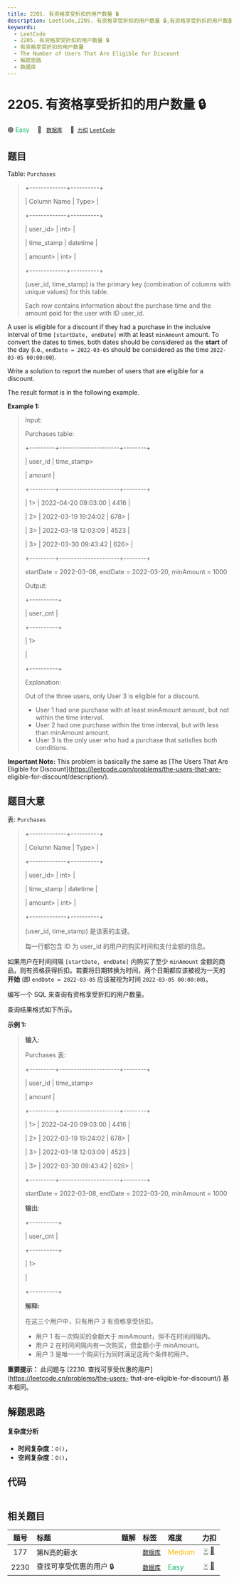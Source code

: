 ```yaml
---
title: 2205. 有资格享受折扣的用户数量 🔒
description: LeetCode,2205. 有资格享受折扣的用户数量 🔒,有资格享受折扣的用户数量,The Number of Users That Are Eligible for Discount,解题思路,数据库
keywords:
  - LeetCode
  - 2205. 有资格享受折扣的用户数量 🔒
  - 有资格享受折扣的用户数量
  - The Number of Users That Are Eligible for Discount
  - 解题思路
  - 数据库
---
```


# 2205. 有资格享受折扣的用户数量 🔒

🟢 <font color=#15bd66>Easy</font>&emsp; 🔖&ensp; [`数据库`](/tag/database.md)&emsp; 🔗&ensp;[`力扣`](https://leetcode.cn/problems/the-number-of-users-that-are-eligible-for-discount) [`LeetCode`](https://leetcode.com/problems/the-number-of-users-that-are-eligible-for-discount)

## 题目

Table: `Purchases`

> 
> 
> 
> 
> 
> +-------------+----------+
> 
> | Column Name | Type> 
>  |
> 
> +-------------+----------+
> 
> | user_id> 
>  | int> 
>   |
> 
> | time_stamp  | datetime |
> 
> | amount> 
>   | int> 
>   |
> 
> +-------------+----------+
> 
> (user_id, time_stamp) is the primary key (combination of columns with unique values) for this table.
> 
> Each row contains information about the purchase time and the amount paid for the user with ID user_id.
> 
> 



A user is eligible for a discount if they had a purchase in the inclusive
interval of time `[startDate, endDate]` with at least `minAmount` amount. To
convert the dates to times, both dates should be considered as the **start**
of the day (i.e., `endDate = 2022-03-05` should be considered as the time
`2022-03-05 00:00:00`).

Write a solution to report the number of users that are eligible for a
discount.

The result format is in the following example.



**Example 1:**

> Input: 
> 
> Purchases table:
> 
> +---------+---------------------+--------+
> 
> | user_id | time_stamp> 
> > 
>   | amount |
> 
> +---------+---------------------+--------+
> 
> | 1> 
>    | 2022-04-20 09:03:00 | 4416   |
> 
> | 2> 
>    | 2022-03-19 19:24:02 | 678> 
> |
> 
> | 3> 
>    | 2022-03-18 12:03:09 | 4523   |
> 
> | 3> 
>    | 2022-03-30 09:43:42 | 626> 
> |
> 
> +---------+---------------------+--------+
> 
> startDate = 2022-03-08, endDate = 2022-03-20, minAmount = 1000
> 
> Output: 
> 
> +----------+
> 
> | user_cnt |
> 
> +----------+
> 
> | 1> 
> > 
> |
> 
> +----------+
> 
> Explanation:
> 
> Out of the three users, only User 3 is eligible for a discount.
 > - User 1 had one purchase with at least minAmount amount, but not within the time interval.
 > - User 2 had one purchase within the time interval, but with less than minAmount amount.
 > - User 3 is the only user who had a purchase that satisfies both conditions.
> 
> 



**Important Note:** This problem is basically the same as [The Users That Are
Eligible for Discount](https://leetcode.com/problems/the-users-that-are-
eligible-for-discount/description/).


## 题目大意

表: `Purchases`

> 
> 
> 
> 
> 
> +-------------+----------+
> 
> | Column Name | Type> 
>  |
> 
> +-------------+----------+
> 
> | user_id> 
>  | int> 
>   |
> 
> | time_stamp  | datetime |
> 
> | amount> 
>   | int> 
>   |
> 
> +-------------+----------+
> 
> (user_id, time_stamp) 是该表的主键。
> 
> 每一行都包含 ID 为 user_id 的用户的购买时间和支付金额的信息。
> 
> 



如果用户在时间间隔 `[startDate, endDate]` 内购买了至少 `minAmount`
金额的商品，则有资格获得折扣。若要将日期转换为时间，两个日期都应该被视为一天的 **开始** (即 `endDate = 2022-03-05`
应该被视为时间 `2022-03-05 00:00:00`)。

编写一个 SQL 来查询有资格享受折扣的用户数量。

查询结果格式如下所示。



**示例 1:**

> 
> 
> 
> 
> 
> **输入:** 
> 
> Purchases 表:
> 
> +---------+---------------------+--------+
> 
> | user_id | time_stamp> 
> > 
>   | amount |
> 
> +---------+---------------------+--------+
> 
> | 1> 
>    | 2022-04-20 09:03:00 | 4416   |
> 
> | 2> 
>    | 2022-03-19 19:24:02 | 678> 
> |
> 
> | 3> 
>    | 2022-03-18 12:03:09 | 4523   |
> 
> | 3> 
>    | 2022-03-30 09:43:42 | 626> 
> |
> 
> +---------+---------------------+--------+
> 
> startDate = 2022-03-08, endDate = 2022-03-20, minAmount = 1000
> 
> **输出:** 
> 
> +----------+
> 
> | user_cnt |
> 
> +----------+
> 
> | 1> 
> > 
> |
> 
> +----------+
> 
> **解释:**
> 
> 在这三个用户中，只有用户 3 有资格享受折扣。
 > - 用户 1 有一次购买的金额大于 minAmount，但不在时间间隔内。
 > - 用户 2 在时间间隔内有一次购买，但金额小于 minAmount。
 > - 用户 3 是唯一一个购买行为同时满足这两个条件的用户。



**重要提示：** 此问题与 [2230\. 查找可享受优惠的用户](https://leetcode.cn/problems/the-users-
that-are-eligible-for-discount/) 基本相同。


## 解题思路

#### 复杂度分析

- **时间复杂度**：`O()`，
- **空间复杂度**：`O()`，

## 代码

```javascript

```

## 相关题目

<!-- prettier-ignore -->
| 题号 | 标题 | 题解 | 标签 | 难度 | 力扣 |
| :------: | :------ | :------: | :------ | :------ | :------: |
| 177 | 第N高的薪水 |  |  [`数据库`](/tag/database.md) | <font color=#ffb800>Medium</font> | [🀄️](https://leetcode.cn/problems/nth-highest-salary) [🔗](https://leetcode.com/problems/nth-highest-salary) |
| 2230 | 查找可享受优惠的用户 🔒 |  |  [`数据库`](/tag/database.md) | <font color=#15bd66>Easy</font> | [🀄️](https://leetcode.cn/problems/the-users-that-are-eligible-for-discount) [🔗](https://leetcode.com/problems/the-users-that-are-eligible-for-discount) |